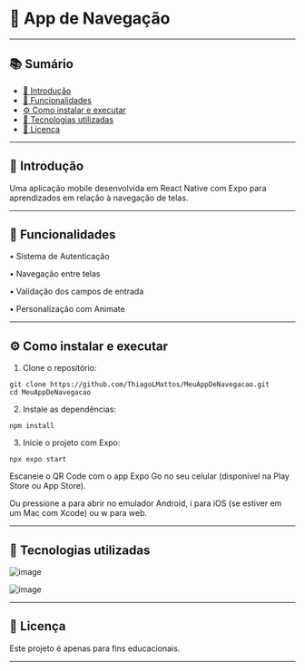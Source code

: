 # 📱 App de Navegação

---

## 📚 Sumário
- [📌 Introdução](#-introdução)
- [🧠 Funcionalidades](#-funcionalidades)
- [⚙️ Como instalar e executar](#%EF%B8%8F-como-instalar-e-executar)
- [💠 Tecnologias utilizadas](#-tecnologias-utilizadas)
- [📄 Licença](#-licença)

---

## 📌 Introdução
  Uma aplicação mobile desenvolvida em React Native com Expo para aprendizados em relação à navegação de telas.

---

## 🧠 Funcionalidades

  • Sistema de Autenticação

  • Navegação entre telas

  • Validação dos campos de entrada

  • Personalização com Animate

---

## ⚙️ Como instalar e executar

  1. Clone o repositório:

    git clone https://github.com/ThiagoLMattos/MeuAppDeNavegacao.git
    cd MeuAppDeNavegacao

  2. Instale as dependências:

    npm install

  3. Inicie o projeto com Expo:

    npx expo start



  Escaneie o QR Code com o app Expo Go no seu celular (disponível na Play Store ou App Store).

  Ou pressione a para abrir no emulador Android, i para iOS (se estiver em um Mac com Xcode) ou w para web.

---

## 💠 Tecnologias utilizadas

  ![image](https://github.com/user-attachments/assets/fc01ccc2-178d-4e1c-b263-afd7db5a5860)


  ![image](https://github.com/user-attachments/assets/2d684014-416e-48f4-b74c-2947c477d7a0)

---

## 📄 Licença

  Este projeto é apenas para fins educacionais.

---
